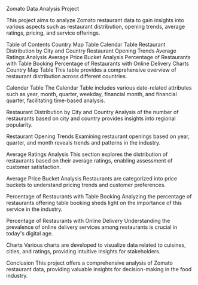Zomato Data Analysis Project

This project aims to analyze Zomato restaurant data to gain insights into various aspects such as restaurant distribution, opening trends, average ratings, pricing, and service offerings.

Table of Contents
Country Map Table
Calendar Table
Restaurant Distribution by City and Country
Restaurant Opening Trends
Average Ratings Analysis
Average Price Bucket Analysis
Percentage of Restaurants with Table Booking
Percentage of Restaurants with Online Delivery
Charts
Country Map Table
This table provides a comprehensive overview of restaurant distribution across different countries.

Calendar Table
The Calendar Table includes various date-related attributes such as year, month, quarter, weekday, financial month, and financial quarter, facilitating time-based analysis.

Restaurant Distribution by City and Country
Analysis of the number of restaurants based on city and country provides insights into regional popularity.

Restaurant Opening Trends
Examining restaurant openings based on year, quarter, and month reveals trends and patterns in the industry.

Average Ratings Analysis
This section explores the distribution of restaurants based on their average ratings, enabling assessment of customer satisfaction.

Average Price Bucket Analysis
Restaurants are categorized into price buckets to understand pricing trends and customer preferences.

Percentage of Restaurants with Table Booking
Analyzing the percentage of restaurants offering table booking sheds light on the importance of this service in the industry.

Percentage of Restaurants with Online Delivery
Understanding the prevalence of online delivery services among restaurants is crucial in today's digital age.

Charts
Various charts are developed to visualize data related to cuisines, cities, and ratings, providing intuitive insights for stakeholders.

Conclusion
This project offers a comprehensive analysis of Zomato restaurant data, providing valuable insights for decision-making in the food industry.
